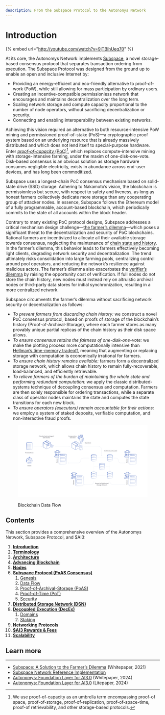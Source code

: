 ```yaml
---
description: From the Subspace Protocol to the Autonomys Network
---
```


# Introduction

{% embed url="http://youtube.com/watch?v=9jTBihUeq70" %}



At its core, the Autonomys Network implements [Subspace](https://cdn.prod.website-files.com/61526a2af87a54e565b0ae92/617759c00edd0e3bd279aa29_Subspace_%20A%20solution%20to%20the%20farmer's%20dilemma.pdf), a novel storage-based consensus protocol that separates transaction ordering from execution. The Subspace Protocol was designed from the ground up to enable an open and inclusive Internet by:

* Providing an energy-efficient and eco-friendly alternative to proof-of-work (PoW), while still allowing for mass participation by ordinary users.
* Creating an incentive-compatible permissionless network that encourages and maintains decentralization over the long term.
* Scaling network storage and compute capacity proportional to the number of node operators, without sacrificing decentralization or security.
* Connecting and enabling interoperability between existing networks.

Achieving this vision required an alternative to both resource-intensive PoW mining and permissioned proof-of-stake (PoS)—a cryptographic proof system based on an underlying resource that is already massively distributed and which does not lend itself to special-purpose hardware. Enter [_proof-of-capacity_ (PoC)](#user-content-fn-1)[^1], which replaces compute-intensive mining with storage-intensive farming, under the maxim of one-disk-one-vote. Disk-based consensus is an obvious solution as storage hardware consumes negligible electricity, exists in abundance across end-user devices, and has long been commoditized.

Subspace uses a longest-chain PoC consensus mechanism based on solid-state drive (SSD) storage. Adhering to Nakamoto’s vision, the blockchain is permissionless but secure, with respect to safety and liveness, as long as honest farmers collectively dedicate more storage than any cooperating group of attacker nodes. In essence, Subspace follows the Ethereum model of a fully programmable, account-based blockchain, which periodically commits to the state of all accounts within the block header.

Contrary to many existing PoC protocol designs, Subspace addresses a critical mechanism design challenge—[the farmer’s dilemma](https://cdn.prod.website-files.com/61526a2af87a54e565b0ae92/617759c00edd0e3bd279aa29_Subspace_%20A%20solution%20to%20the%20farmer's%20dilemma.pdf)—which poses a significant threat to the decentralization and security of PoC blockchains. Rational farmers are incentivized to allocate all their available storage towards consensus, neglecting the maintenance of [chain state and history](https://bitslog.com/2014/11/03/proof-of-local-blockchain-storage/). In the farmer’s dilemma, this behavior leads to farmers effectively becoming light clients, degrading network security and decentralization. The trend ultimately risks consolidation into large farming pools, centralizing control around pool operators, and reducing the network’s resilience against malicious actors. The farmer’s dilemma also exacerbates the [verifier’s dilemma](https://dx.doi.org/10.1145/2810103.2813659) by raising the opportunity cost of verification. If full nodes do not store the chain history, new nodes must instead rely on altruistic archival nodes or third-party data stores for initial synchronization, resulting in a more centralized network.

Subspace circumvents the farmer’s dilemma without sacrificing network security or decentralization as follows:

* _To prevent farmers from discarding chain history:_ we construct a novel PoC consensus protocol, based on proofs of storage of the blockchain’s history (Proof-of-Archival-Storage), where each farmer stores as many provably unique partial replicas of the chain history as their disk space allows.
* _To ensure consensus retains the fairness of one-disk-one-vote:_ we make the plotting process more computationally intensive than [Hellman’s time-memory tradeoff](https://ia.cr/2017/893), meaning that augmenting or replacing storage with computation is economically irrational for farmers.
* _To ensure chain history remains available:_ farmers form a decentralized storage network, which allows chain history to remain fully-recoverable, load-balanced, and efficiently retrievable.
* _To relieve farmers of the burden of maintaining the whole state and performing redundant computation:_ we apply the classic distributed-systems technique of decoupling consensus and computation. Farmers are then solely responsible for ordering transactions, while a separate class of operator nodes maintains the state and computes the state transitions for each new block.
* _To ensure operators (executors) remain accountable for their actions:_ we employ a system of staked deposits, verifiable computation, and non-interactive fraud proofs.

<figure><img src="../.gitbook/assets/infographic-blockchain-data-flow.png" alt=""><figcaption><p>Blockchain Data Flow</p></figcaption></figure>

## Contents

This section provides a comprehensive overview of the Autonomys Network, Subspace Protocol, and $AI3:

1. [**Introduction**](introduction.md)
2. [**Terminology**](terminology.md)
3. [**Architecture**](architecture.md)
4. [**Advancing Blockchain**](advancing-blockchain.md)
5. [**Nodes**](nodes.md)
6. [**Subspace Protocol (PoAS Consensus)**](consensus/)
   1. [Genesis](consensus/genesis.md)
   2. [Data Flow](consensus/data-flow.md)
   3. [Proof-of-Archival-Storage (PoAS)](consensus/proof-of-archival-storage/)
   4. [Proof-of-Time (PoT)](consensus/proof-of-time.md)
   5. [Security](consensus/security.md)
7. [**Distributed Storage Network (DSN)**](distributed-storage-network.md)
8. [**Decoupled Execution (DecEx)**](decoupled-execution/)
   1. [Domains](decoupled-execution/domains/)
   2. [Staking](decoupled-execution/staking.md)
9. [**Networking Protocols**](networking-protocols.md)
10. [**$AI3 Rewards & Fees**](rewards-and-fees/)
11. [**Scalability**](scalability.md)

## Learn more

***

* [Subspace: A Solution to the Farmer’s Dilemma](https://gateway.autonomys.xyz/file/bafkr6ibscehgtz4l5ee6rb3tnofcceaztqympdw6k5b6efkoe77uswvoqy) (Whitepaper, 2021)
* [Subspace Network Reference Implementation](https://github.com/autonomys/subspace)
* [Autonomys: Foundation Layer for AI3.0](https://gateway.autonomys.xyz/file/bafkr6ia6q74kzrtdpfl3scb5v5f2vuvsip7ilfo4qkl27ievd7uvnluw2a) (Whitepaper, 2024)
* [Autonomys: Foundation Layer for AI3.0](https://gateway.autonomys.xyz/file/bafkr6ibiqakm4js5yqifosrm2kdtxkbncbya2z2na2a34gaubwirqxt6bi) (Litepaper, 2024)



[^1]: We use proof-of-capacity as an umbrella term encompassing proof-of space, proof-of-storage, proof-of-replication, proof-of-space-time, proof-of retrievability, and other storage-based protocols.
